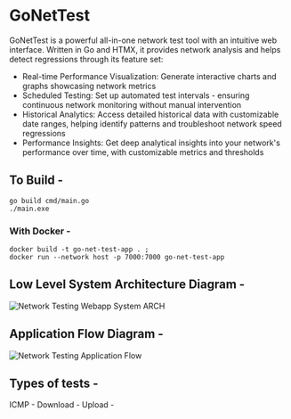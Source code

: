 # GoNetTest
GoNetTest is a powerful all-in-one network test tool with an intuitive web interface. Written in Go and HTMX, it provides network analysis and helps detect regressions through its feature set:

- Real-time Performance Visualization: Generate interactive charts and graphs showcasing network metrics
- Scheduled Testing: Set up automated test intervals - ensuring continuous network monitoring without manual intervention
- Historical Analytics: Access detailed historical data with customizable date ranges, helping identify patterns and troubleshoot network speed regressions
- Performance Insights: Get deep analytical insights into your network's performance over time, with customizable metrics and thresholds

## To Build -
```
go build cmd/main.go
./main.exe
```
### With Docker -
```
docker build -t go-net-test-app . ;
docker run --network host -p 7000:7000 go-net-test-app
```
## Low Level System Architecture Diagram -
![Network Testing Webapp System ARCH](https://github.com/user-attachments/assets/d4563d27-be0a-4aad-b78e-80f2e9b19865)

## Application Flow Diagram -
![Network Testing Application Flow](https://github.com/user-attachments/assets/272cf95b-0e15-4226-8ec4-3e1b6e47495d)

## Types of tests -
 
ICMP -
Download -
Upload -
